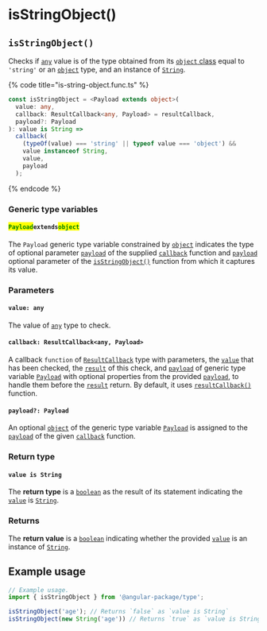# isStringObject()

## `isStringObject()`

Checks if [`any`](https://www.typescriptlang.org/docs/handbook/basic-types.html#any) value is of the type obtained from its [`object` class](https://developer.mozilla.org/en-US/docs/Web/JavaScript/Reference/Global\_Objects/Object/toString#using\_tostring\_to\_detect\_object\_class) equal to `'string'` or an [`object`](https://developer.mozilla.org/en-US/docs/Web/JavaScript/Reference/Global\_Objects/Object) type, and an instance of [`String`](https://developer.mozilla.org/en-US/docs/Web/JavaScript/Reference/Global\_Objects/String).

{% code title="is-string-object.func.ts" %}
```typescript
const isStringObject = <Payload extends object>(
  value: any,
  callback: ResultCallback<any, Payload> = resultCallback,
  payload?: Payload
): value is String =>
  callback(
    (typeOf(value) === 'string' || typeof value === 'object') &&
    value instanceof String,
    value,
    payload
  );
```
{% endcode %}

### Generic type variables

#### <mark style="color:green;">**`Payload`**</mark>**`extends`**<mark style="color:green;">**`object`**</mark>

The `Payload` generic type variable constrained by [`object`](https://www.typescriptlang.org/docs/handbook/basic-types.html#object) indicates the type of optional parameter [`payload`](../types/resultcallback.md#payload-payload) of the supplied [`callback`](isstringobject.md#callback-resultcallback-less-than-any-payload-greater-than) function and [`payload`](isstringobject.md#payload-payload) optional parameter of the [`isStringObject()`](isstringobject.md#isstringobject) function from which it captures its value.

### Parameters

#### `value: any`

The value of [`any`](https://www.typescriptlang.org/docs/handbook/2/everyday-types.html#any) type to check.

#### `callback: ResultCallback<any, Payload>`

A callback `function` of [`ResultCallback`](../types/resultcallback.md) type with parameters, the [`value`](isstringobject.md#value-any) that has been checked, the [`result`](../types/resultcallback.md#result-boolean) of this check, and [`payload`](../types/resultcallback.md#payload-payload) of generic type variable [`Payload`](isstringobject.md#payloadextendsobject) with optional properties from the provided [`payload`](isstringobject.md#payload-payload), to handle them before the [`result`](../types/resultcallback.md#result-boolean) return. By default, it uses [`resultCallback()`](../helper/resultcallback.md) function.

#### `payload?: Payload`

An optional [`object`](https://developer.mozilla.org/en-US/docs/Web/JavaScript/Reference/Global\_Objects/Object) of the generic type variable [`Payload`](isstringobject.md#payloadextendsobject) is assigned to the [`payload`](../types/resultcallback.md#payload-payload) of the given [`callback`](isstringobject.md#callback-resultcallback-less-than-any-payload-greater-than) function.

### Return type

#### `value is String`

The **return type** is a [`boolean`](https://www.typescriptlang.org/docs/handbook/basic-types.html#boolean) as the result of its statement indicating the [`value`](isstringobject.md#value-any) is [`String`](https://www.typescriptlang.org/docs/handbook/basic-types.html#string).

### Returns

The **return value** is a [`boolean`](https://developer.mozilla.org/en-US/docs/Web/JavaScript/Reference/Global\_Objects/Boolean) indicating whether the provided [`value`](isstringobject.md#value-any) is an instance of [`String`](https://developer.mozilla.org/en-US/docs/Web/JavaScript/Reference/Global\_Objects/String).

## Example usage

```typescript
// Example usage.
import { isStringObject } from '@angular-package/type';

isStringObject('age'); // Returns `false` as `value is String`
isStringObject(new String('age')) // Returns `true` as `value is String`
```
